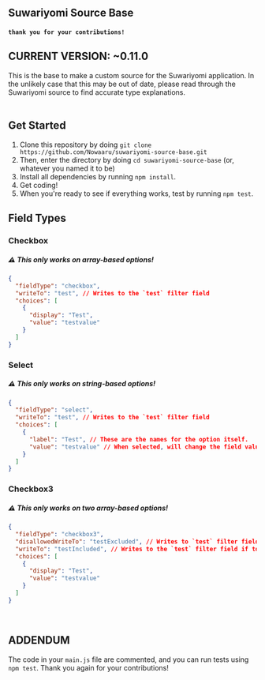 <h2>Suwariyomi Source Base</h2>
<h4><code>thank you for your contributions!</code></h4>
<h2> CURRENT VERSION: <b>~0.11.0</b></h2>
This is the base to make a custom source for the Suwariyomi
application. In the unlikely case that this may be out of date, please read through the Suwariyomi source to find accurate type explanations.
<br/><br/>
<h2>Get Started</h2>

1. Clone this repository by doing `git clone https://github.com/Nowaaru/suwariyomi-source-base.git`
2. Then, enter the directory by doing `cd suwariyomi-source-base` (or, whatever you named it to be)
3. Install all dependencies by running `npm install`.
4. Get coding!
5. When you're ready to see if everything works, test by running `npm test`.

<h2>Field Types</h2>
<h3>Checkbox</h3>

##### ⚠️ This only works on array-based options!

```json
{
  "fieldType": "checkbox",
  "writeTo": "test", // Writes to the `test` filter field
  "choices": [
    {
      "display": "Test",
      "value": "testvalue"
    }
  ]
}
```

<h3>Select</h3>

##### ⚠️ This only works on string-based options!

```json
{
  "fieldType": "select",
  "writeTo": "test", // Writes to the `test` filter field
  "choices": [
    {
      "label": "Test", // These are the names for the option itself.
      "value": "testvalue" // When selected, will change the field value to "testvalue".
    }
  ]
}
```

<h3>Checkbox3</h3>

##### ⚠️ This only works on **two** array-based options!

```json
{
  "fieldType": "checkbox3",
  "disallowedWriteTo": "testExcluded", // Writes to `test` filter field if toggled off
  "writeTo": "testIncluded", // Writes to the `test` filter field if toggled on
  "choices": [
    {
      "display": "Test",
      "value": "testvalue"
    }
  ]
}
```

<br/>
<h2>ADDENDUM</h2>

The code in your <code>main.js</code> file are commented, and you can run tests using <code>npm test</code>. Thank you again for your contributions!
